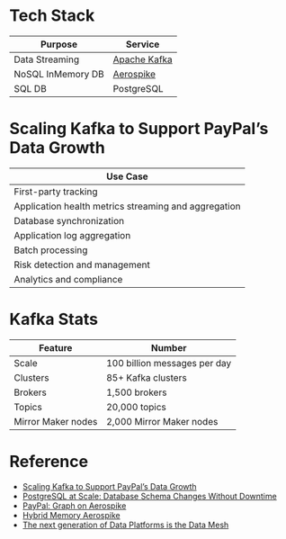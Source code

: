 # Tech Stack

| Purpose           | Service                                                       |
|-------------------|---------------------------------------------------------------|
| Data Streaming    | [Apache Kafka](https://github.com/Anshul619/HLD-System-Designs/tree/main/2_MessageBrokersEDA/Kafka/Readme.md)        |
| NoSQL InMemory DB | [Aerospike](https://github.com/Anshul619/HLD-System-Designs/tree/main/1_Databases/8_Caching-InMemory-Databases/AeroSpike.md) |
| SQL DB            | PostgreSQL                                                    |

# Scaling Kafka to Support PayPal’s Data Growth

| Use Case                                             |
|------------------------------------------------------|
| First-party tracking                                 |
| Application health metrics streaming and aggregation |
| Database synchronization                             |
| Application log aggregation                          |
| Batch processing                                     |
| Risk detection and management                        |
| Analytics and compliance                             |

# Kafka Stats

| Feature            | Number                       |
|--------------------|------------------------------|
| Scale              | 100 billion messages per day |
| Clusters           | 85+ Kafka clusters           |
| Brokers            | 1,500 brokers                |
| Topics             | 20,000 topics                |
| Mirror Maker nodes | 2,000 Mirror Maker nodes     |

# Reference
- [Scaling Kafka to Support PayPal’s Data Growth](https://medium.com/paypal-tech/scaling-kafka-to-support-paypals-data-growth-a0b4da420fab)
- [PostgreSQL at Scale: Database Schema Changes Without Downtime](https://medium.com/paypal-tech/postgresql-at-scale-database-schema-changes-without-downtime-20d3749ed680)
- [PayPal: Graph on Aerospike](https://www.youtube.com/watch?v=C3yGq-l-iPA)
- [Hybrid Memory Aerospike](https://aerospike.com/resources/videos/hybrid-memory-aerospike-paypal/)
- [The next generation of Data Platforms is the Data Mesh](https://medium.com/paypal-tech/the-next-generation-of-data-platforms-is-the-data-mesh-b7df4b825522)